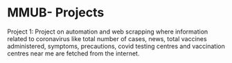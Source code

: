# MMUB- Projects

Project 1: 
    Project on automation and web scrapping where information related to coronavirus like total number of cases, news, total vaccines administered, symptoms, precautions, covid testing centres and vaccination centres near me are fetched from the internet.

